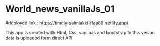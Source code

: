 # World_news_vanillaJs_01

#deployed link : https://timely-salmiakki-ffaa89.netlify.app/

This app is created with Html, Css, vanilaJs and bootstrap 
In this vesion data is uploaded form direct API
